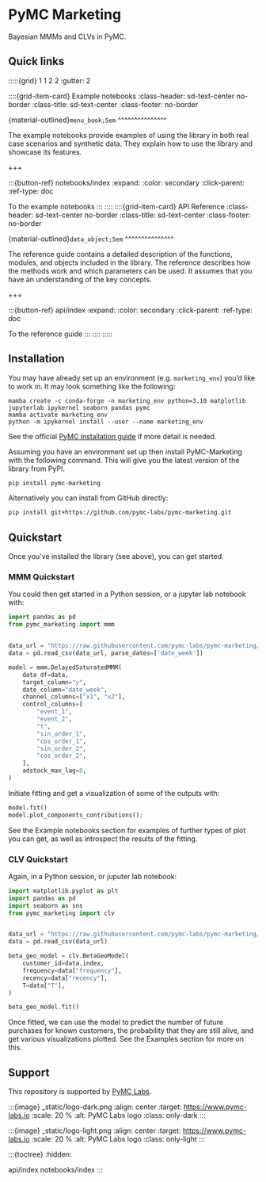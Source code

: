 # PyMC Marketing

Bayesian MMMs and CLVs in PyMC.

## Quick links

:::::{grid} 1 1 2 2
:gutter: 2

::::{grid-item-card} Example notebooks
:class-header: sd-text-center no-border
:class-title: sd-text-center
:class-footer: no-border

{material-outlined}`menu_book;5em`
^^^^^^^^^^^^^^^

The example notebooks provide examples of using
the library in both real case scenarios
and synthetic data. They explain how to use
the library and showcase its features.

+++

:::{button-ref} notebooks/index
:expand:
:color: secondary
:click-parent:
:ref-type: doc

To the example notebooks
:::
::::
::::{grid-item-card} API Reference
:class-header: sd-text-center no-border
:class-title: sd-text-center
:class-footer: no-border

{material-outlined}`data_object;5em`
^^^^^^^^^^^^^^^

The reference guide contains a detailed description of the functions,
modules, and objects included in the library. The reference describes how the
methods work and which parameters can be used. It assumes that you have an
understanding of the key concepts.

+++

:::{button-ref} api/index
:expand:
:color: secondary
:click-parent:
:ref-type: doc

To the reference guide
:::
::::
:::::

## Installation

You may have already set up an environment (e.g. `marketing_env`) you’d like to work in. It may look something like the following:

```
mamba create -c conda-forge -n marketing_env python=3.10 matplotlib jupyterlab ipykernel seaborn pandas pymc
mamba activate marketing_env
python -m ipykernel install --user --name marketing_env
```

See the official [PyMC installation guide](https://www.pymc.io/projects/docs/en/latest/installation.html) if more detail is needed.

Assuming you have an environment set up then install PyMC-Marketing with the following command. This will give you the latest version of the library from PyPI.
```bash
pip install pymc-marketing
```

Alternatively you can install from GitHub directly:

```bash
pip install git+https://github.com/pymc-labs/pymc-marketing.git
```

## Quickstart

Once you've installed the library (see above), you can get started.

### MMM Quickstart
You could then get started in a Python session, or a jupyter lab notebook with:

```python
import pandas as pd
from pymc_marketing import mmm


data_url = "https://raw.githubusercontent.com/pymc-labs/pymc-marketing/main/datasets/mmm_example.csv"
data = pd.read_csv(data_url, parse_dates=['date_week'])

model = mmm.DelayedSaturatedMMM(
    data_df=data,
    target_column="y",
    date_column="date_week",
    channel_columns=["x1", "x2"],
    control_columns=[
        "event_1",
        "event_2",
        "t",
        "sin_order_1",
        "cos_order_1",
        "sin_order_2",
        "cos_order_2",
    ],
    adstock_max_lag=8,
)
```

Initiate fitting and get a visualization of some of the outputs with:

```python
model.fit()
model.plot_components_contributions();
```

See the Example notebooks section for examples of further types of plot you can get, as well as introspect the results of the fitting.

### CLV Quickstart

Again, in a Python session, or juputer lab notebook:

```python
import matplotlib.pyplot as plt
import pandas as pd
import seaborn as sns
from pymc_marketing import clv


data_url = "https://raw.githubusercontent.com/pymc-labs/pymc-marketing/main/datasets/clv_quickstart.csv"
data = pd.read_csv(data_url)

beta_geo_model = clv.BetaGeoModel(
    customer_id=data.index,
    frequency=data["frequency"],
    recency=data["recency"],
    T=data["T"],
)

beta_geo_model.fit()
```
Once fitted, we can use the model to predict the number of future purchases for known customers, the probability that they are still alive, and get various visualizations plotted. See the Examples section for more on this.

## Support

This repository is supported by [PyMC Labs](https://www.pymc-labs.io).

:::{image} _static/logo-dark.png
:align: center
:target: https://www.pymc-labs.io
:scale: 20 %
:alt: PyMC Labs logo
:class: only-dark
:::

:::{image} _static/logo-light.png
:align: center
:target: https://www.pymc-labs.io
:scale: 20 %
:alt: PyMC Labs logo
:class: only-light
:::


:::{toctree}
:hidden:

api/index
notebooks/index
:::
